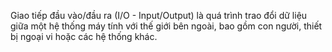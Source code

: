 Giao tiếp đầu vào/đầu ra (I/O - Input/Output) là quá trình trao đổi dữ liệu giữa một hệ thống máy tính với thế giới bên ngoài, bao gồm con người, thiết bị ngoại vi hoặc các hệ thống khác.
